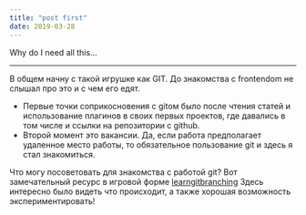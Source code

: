 ```yaml
---
title: "post first"
date: 2019-03-28
---
```


Why do I need all this...
- - - - 
В общем начну с такой игрушке как GIT. До знакомства с frontendom не слышал про это и с чем его едят. 
* Первые точки соприкосновения с gitом было после чтения статей и использование плагинов в своих первых проектов, где давались в том числе и ссылки на репозитории с github. 
* Второй момент это вакансии. Да, если работа предполагает удаленное место работы, то обязательное пользование git и здесь я стал знакомиться.


Что могу посоветовать для знакомства c работой git? Вот замечательный ресурс в игровой форме [learngitbranching](https://learngitbranching.js.org/) Здесь интересно было видеть что происходит, а также хорошая возможность экспериментировать!

